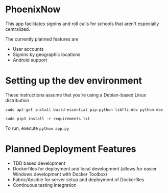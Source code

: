 # PhoenixNow
This app facilitates signins and roll calls for schools that aren't especially centralized.

The currently planned features are

* User accounts
* Signins by geographic locations
* Android support

# Setting up the dev environment
These instructions assume that you're using a Debian-based Linux distribution

`sudo apt-get install build-essential pip-python libffi-dev python-dev`

`sudo pip3 install -r requirements.txt`

To run, execute `python app.py`

# Planned Deployment Features

* TDD based development
* Dockerfiles for deployment and local development (allows for easier Windows
  development with Docker Toolbox)
* Fabric/Ansible for server setup and deployment of Dockerfiles
* Continuous testing integration
